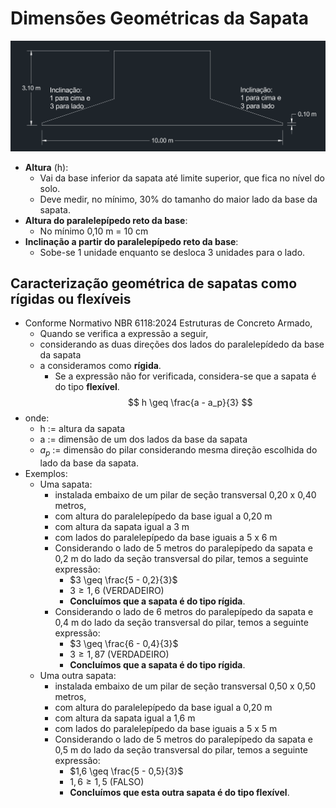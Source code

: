 # Dimensões Geométricas da Sapata
![](./img/DimensoesMinimasSapata.png)
- **Altura** (h):
    - Vai da base inferior da sapata até limite superior, que fica no nível do solo.
    - Deve medir, no mínimo, 30% do tamanho do maior lado da base da sapata.
- **Altura do paralelepípedo reto da base**:
    - No mínimo 0,10 m = 10 cm 
- **Inclinação a partir do paralelepípedo reto da base**:
    - Sobe-se 1 unidade enquanto se desloca 3 unidades para o lado.

## Caracterização geométrica de sapatas como rígidas ou flexíveis
- Conforme Normativo NBR 6118:2024 Estruturas de Concreto Armado,
    - Quando se verifica a expressão a seguir,
    - considerando as duas direções dos lados do paralelepídedo da base da sapata 
    - a consideramos como **rígida**. 
        - Se a expressão não for verificada, considera-se que a sapata é do tipo **flexível**.
$$
h \geq \frac{a - a_p}{3}
$$
- onde:
    - h := altura da sapata
    - a := dimensão de um dos lados da base da sapata
    - $a_p$ := dimensão do pilar considerando mesma direção escolhida do lado da base da sapata.
- Exemplos:
    - Uma sapata:
        - instalada embaixo de um pilar de seção transversal 0,20 x 0,40 metros,
        - com altura do paralelepípedo da base igual a 0,20 m
        - com altura da sapata igual a 3 m
        - com lados do paralelepípedo da base iguais a 5 x 6 m
        - Considerando o lado de 5 metros do paralepípedo da sapata e 0,2 m do lado da seção transversal do pilar, temos a seguinte expressão:
            - $3 \geq \frac{5 - 0,2}{3}$ 
            - $3 \geq 1,6$ (VERDADEIRO)
            - **Concluímos que a sapata é do tipo rígida**.
        - Considerando o lado de 6 metros do paralepípedo da sapata e 0,4 m do lado da seção transversal do pilar, temos a seguinte expressão:
            - $3 \geq \frac{6 - 0,4}{3}$ 
            - $3 \geq 1,87$ (VERDADEIRO)
            - **Concluímos que a sapata é do tipo rígida**.
    - Uma outra sapata:
        - instalada embaixo de um pilar de seção transversal 0,50 x 0,50 metros,
        - com altura do paralelepípedo da base igual a 0,20 m
        - com altura da sapata igual a 1,6 m
        - com lados do paralelepípedo da base iguais a 5 x 5 m
        - Considerando o lado de 5 metros do paralepípedo da sapata e 0,5 m do lado da seção transversal do pilar, temos a seguinte expressão:
            - $1,6 \geq \frac{5 - 0,5}{3}$ 
            - $1,6 \geq 1,5$ (FALSO)
            - **Concluímos que esta outra sapata é do tipo flexível**.



    